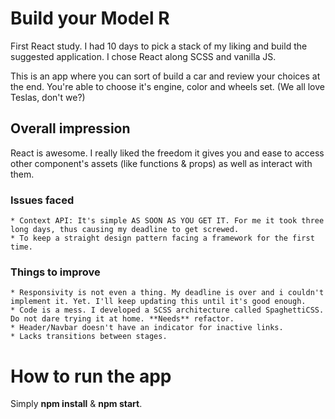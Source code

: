 # Build your Model R

First React study.
I had 10 days to pick a stack of my liking and build the suggested application. I chose React along SCSS and vanilla JS.

This is an app where you can sort of build a car and review your choices at the end.
You're able to choose it's engine, color and wheels set. (We all love Teslas, don't we?)

## Overall impression

React is awesome.
I really liked the freedom it gives you and ease to access other component's assets (like functions & props) as well as interact with them.

### Issues faced

    * Context API: It's simple AS SOON AS YOU GET IT. For me it took three long days, thus causing my deadline to get screwed.
    * To keep a straight design pattern facing a framework for the first time.

### Things to improve

    * Responsivity is not even a thing. My deadline is over and i couldn't implement it. Yet. I'll keep updating this until it's good enough.
    * Code is a mess. I developed a SCSS architecture called SpaghettiCSS. Do not dare trying it at home. **Needs** refactor.
    * Header/Navbar doesn't have an indicator for inactive links.
    * Lacks transitions between stages.

# How to run the app

Simply **npm install** & **npm start**.